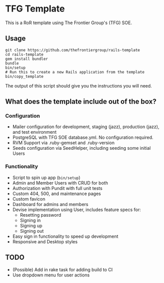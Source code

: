 # TFG Template

This is a RoR template using The Frontier Group's (TFG) SOE.

## Usage

```
git clone https://github.com/thefrontiergroup/rails-template
cd rails-template
gem install bundler
bundle
bin/setup
# Run this to create a new Rails application from the template
bin/copy_template
```

The output of this script should give you the instructions you will need.

## What does the template include out of the box?

### Configuration

- Mailer configuration for development, staging (jazz), production (jazz), and test environment
- PostgreSQL with TFG SOE database.yml. No configuration required.
- RVM Support via .ruby-gemset and .ruby-version
- Seeds configuration via SeedHelper, including seeding some initial Users

### Functionality

- Script to spin up app (`bin/setup`)
- Admin and Member Users with CRUD for both
- Authorization with Pundit with full unit tests
- Custom 404, 500, and maintenance pages
- Custom favicon
- Dashboard for admins and members
- Devise implementation using User, includes feature specs for:
  - Resetting password
  - Signing in
  - Signing up
  - Signing out
- Easy sign in functionality to speed up development
- Responsive and Desktop styles

## TODO

- (Possible) Add in rake task for adding build to CI
- Use dropdown menu for user actions
